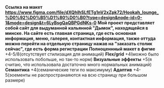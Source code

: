 **Ссылка на макет**
**https://www.figma.com/file/dXQhIhSLfETg1nV2xZpk72/Hookah_lounge_%D0%92%D0%B5%D1%80%D0%B0?type=design&node-id=0-1&mode=design&t=6LyBsgQaQBPGdNKs-0**
**Мой проект представляет собой сайт для выдуманной кальянной "Дымок", находящейся в минске. На сайте есть главная страница, где есть основная информация, меню, галерея, контактная информация, также оттуда можно перейти на отдельную страницу нажав на "заказать столик сейчас", где есть форма регистрации**
**Полноценнный макет в фигме** +4-5/8(отсутствует стилизация для анимаций)
**Flex/grid** +4(можно было использовать побольше, но так-то норм)
**Визуальные эффекты** +5(я считаю, что использовала достаточно много нормальных анимаций)
**Семантика** +4(семанические теги по максимуму)
**Адаптив** +4-5(эоементы не распространаяются на всю страницу при большом размере)
